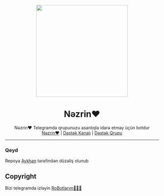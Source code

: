 <div align="center">
  <img src="https://telegra.ph/file/9b788bec1dd6dc3262fa0.jpg" width="300" height="300">
  <h1>Nəzrin❤️</h1>
</div>
<p align="center">
    Nəzrin❤️ Telegramda qrupunuzu asanlıqla idarə etməy üçün botdur
    <br>
        <a href="https://t.me/NezrinRobot">Nəzrin❤️</a> |
        <a href="https://t.me/RoBotlarimTg">Dəstək Kanalı</a> |
        <a href="https://t.me/RoBotlarimGroup">Dəstək Qrupu</a>
    <br>
</p>

----

### Qeyd
 Repoya <a href="https://t.me/aykhan_s">Aykhan</a> tərəfindən düzəliş olunub
## Copyright
Bizi telegramda izləyin <a href="https://t.me/RoBotlarimTg">RoBotlarım👨🏻‍💻</a>
